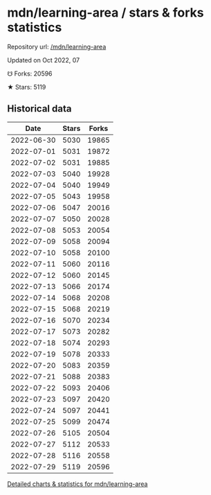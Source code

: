 # mdn/learning-area / stars & forks statistics

Repository url: [/mdn/learning-area](https://github.com/mdn/learning-area)

Updated on Oct 2022, 07

☋ Forks: 20596

★ Stars: 5119

## Historical data
| Date | Stars | Forks |
|------|-------|-------|
| 2022-06-30 | 5030 | 19865 | 
| 2022-07-01 | 5031 | 19872 | 
| 2022-07-02 | 5031 | 19885 | 
| 2022-07-03 | 5040 | 19928 | 
| 2022-07-04 | 5040 | 19949 | 
| 2022-07-05 | 5043 | 19958 | 
| 2022-07-06 | 5047 | 20016 | 
| 2022-07-07 | 5050 | 20028 | 
| 2022-07-08 | 5053 | 20054 | 
| 2022-07-09 | 5058 | 20094 | 
| 2022-07-10 | 5058 | 20100 | 
| 2022-07-11 | 5060 | 20116 | 
| 2022-07-12 | 5060 | 20145 | 
| 2022-07-13 | 5066 | 20174 | 
| 2022-07-14 | 5068 | 20208 | 
| 2022-07-15 | 5068 | 20219 | 
| 2022-07-16 | 5070 | 20234 | 
| 2022-07-17 | 5073 | 20282 | 
| 2022-07-18 | 5074 | 20293 | 
| 2022-07-19 | 5078 | 20333 | 
| 2022-07-20 | 5083 | 20359 | 
| 2022-07-21 | 5088 | 20383 | 
| 2022-07-22 | 5093 | 20406 | 
| 2022-07-23 | 5097 | 20420 | 
| 2022-07-24 | 5097 | 20441 | 
| 2022-07-25 | 5099 | 20474 | 
| 2022-07-26 | 5105 | 20504 | 
| 2022-07-27 | 5112 | 20533 | 
| 2022-07-28 | 5116 | 20558 | 
| 2022-07-29 | 5119 | 20596 | 


[Detailed charts & statistics for mdn/learning-area](https://reviewgithub.com/rep/mdn/learning-area)
